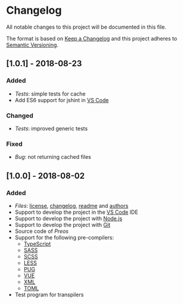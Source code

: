 # Changelog
All notable changes to this project will be documented in this file.

The format is based on [Keep a Changelog](https://keepachangelog.com/en/1.0.0/)
and this project adheres to [Semantic Versioning](https://semver.org/spec/v2.0.0.html).

## [1.0.1] - 2018-08-23

### Added
- *Tests*: simple tests for cache
- Add ES6 support for jshint in [VS Code](https://code.visualstudio.com/)

### Changed
- *Tests*: improved generic tests

### Fixed
- *Bug*: not returning cached files

## [1.0.0] - 2018-08-02

### Added

- *Files*: [license](./LICENSE), [changelog](#), [readme](./README.md) and [authors](./AUTHORS)
- Support to develop the project in the [VS Code](https://code.visualstudio.com/) IDE
- Support to develop the project with [Node.js](https://nodejs.org/)
- Support to develop the project with [Git](https://git-scm.com/)
- Source code of *Preos*
- Support for the following pre-compilers:
    - [TypeScript](https://www.typescriptlang.org/)
    - [SASS](https://sass-lang.com/)
    - [SCSS](https://sass-lang.com/)
    - [LESS](http://lesscss.org/)
    - [PUG](https://pugjs.org/)
    - [VUE](https://vuejs.org/)
    - [XML](https://www.w3.org/XML/)
    - [TOML](https://github.com/toml-lang/toml)
- Test program for transpilers

<!--- PATTERN
## [Major.Minor.Patch-label.label2] - YYYY-MM-DD

### Added
- Message
- File: What?

### Changed
- Message
- File: What?

### Deprecated
- Message
- File: What?

### Removed
- Message
- File: What?

### Fixed
- Message
- File: What?

### Security
- Message
- File: What?
--->
